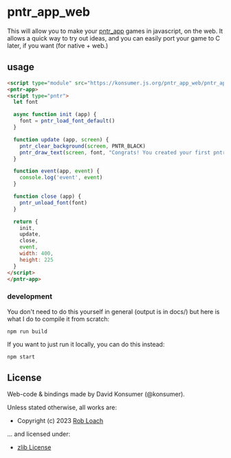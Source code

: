 # pntr_app_web

This will allow you to make your [pntr_app](https://github.com/RobLoach/pntr_app) games in javascript, on the web. It allows a quick way to try out ideas, and you can easily port your game to C later, if you want (for native + web.)


## usage

```html
<script type="module" src="https://konsumer.js.org/pntr_app_web/pntr_app.js" ></script>
<pntr-app>
<script type="pntr">
  let font

  async function init (app) {
    font = pntr_load_font_default()
  }

  function update (app, screen) {
    pntr_clear_background(screen, PNTR_BLACK)
    pntr_draw_text(screen, font, "Congrats! You created your first pntr_app!", 35, 100, PNTR_DARKGRAY)
  }

  function event(app, event) {
    console.log('event', event)
  }

  function close (app) {
    pntr_unload_font(font)
  }

  return {
    init,
    update,
    close,
    event,
    width: 400,
    height: 225
  }
</script>
</pntr-app>
```

### development

You don't need to do this yourself in general (output is in docs/) but here is what I do to compile it from scratch:


```
npm run build
```

If you want to just run it locally, you can do this instead:

```
npm start
```


## License

Web-code & bindings made by David Konsumer (@konsumer).

Unless stated otherwise, all works are:

- Copyright (c) 2023 [Rob Loach](https://robloach.net)

... and licensed under:

- [zlib License](LICENSE)
